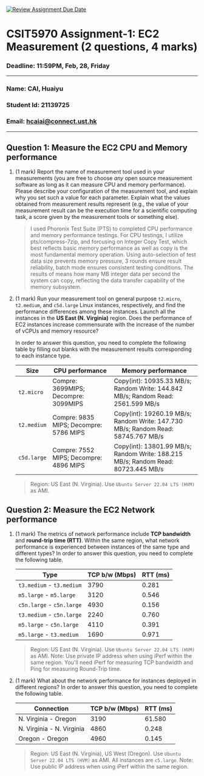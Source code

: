 [![Review Assignment Due Date](https://classroom.github.com/assets/deadline-readme-button-22041afd0340ce965d47ae6ef1cefeee28c7c493a6346c4f15d667ab976d596c.svg)](https://classroom.github.com/a/IAASVEAZ)
# CSIT5970 Assignment-1: EC2 Measurement (2 questions, 4 marks)

### Deadline: 11:59PM, Feb, 28, Friday

---

### Name: CAI, Huaiyu
### Student Id: 21139725
### Email: hcaiai@connect.ust.hk

---

## Question 1: Measure the EC2 CPU and Memory performance

1. (1 mark) Report the name of measurement tool used in your measurements (you are free to choose *any* open source measurement software as long as it can measure CPU and memory performance). Please describe your configuration of the measurement tool, and explain why you set such a value for each parameter. Explain what the values obtained from measurement results represent (e.g., the value of your measurement result can be the execution time for a scientific computing task, a score given by the measurement tools or something else).

    > I used Phoronix Test Suite (PTS) to completed CPU performance and memory performance testings.
    > For CPU testings, I utilize pts/compress-7zip, and forcusing on Integer Copy Test, which best reflects basic memory performance as well as copy is the most fundamental memory operation. Using auto-selection of test data size prevents memory pressure, 3 rounds ensure result reliability, batch mode ensures consistent testing conditions. The results of means how many MB integer data per second the system can copy, reflecting the data transfer capability of the memory subsystem.

2. (1 mark) Run your measurement tool on general purpose `t2.micro`, `t2.medium`, and `c5d.large` Linux instances, respectively, and find the performance differences among these instances. Launch all the instances in the **US East (N. Virginia)** region. Does the performance of EC2 instances increase commensurate with the increase of the number of vCPUs and memory resource?

    In order to answer this question, you need to complete the following table by filling out blanks with the measurement results corresponding to each instance type.

    | Size        | CPU performance | Memory performance |
    | ----------- | --------------- | ------------------ |
    | `t2.micro` | Compre: 3699MIPS; Decompre: 3099MIPS | Copy(int): 10935.33 MB/s; Random Write: 144.842 MB/s; Random Read: 2561.599 MB/s |
    | `t2.medium`  | Compre: 9835 MIPS; Decompre: 5786 MIPS | Copy(int): 19260.19 MB/s; Random Write: 147.730 MB/s; Random Read:  58745.767 MB/s|
    | `c5d.large` | Compre: 7552 MIPS; Decompre:  4896 MIPS| Copy(int): 13801.99 MB/s; Random Write: 188.215 MB/s; Random Read:  80723.445 MB/s|

    > Region: US East (N. Virginia). Use `Ubuntu Server 22.04 LTS (HVM)` as AMI.

## Question 2: Measure the EC2 Network performance

1. (1 mark) The metrics of network performance include **TCP bandwidth** and **round-trip time (RTT)**. Within the same region, what network performance is experienced between instances of the same type and different types? In order to answer this question, you need to complete the following table.

    | Type                      | TCP b/w (Mbps) | RTT (ms) |
    | ------------------------- | -------------- | -------- |
    | `t3.medium` - `t3.medium` | 3790 | 0.281 |
    | `m5.large` - `m5.large`   | 3120 | 0.546 |
    | `c5n.large` - `c5n.large` | 4930 | 0.156 |
    | `t3.medium` - `c5n.large` | 2240 | 0.760 |
    | `m5.large` - `c5n.large`  | 4110 | 0.391 |
    | `m5.large` - `t3.medium`  | 1690 | 0.971 |

    > Region: US East (N. Virginia). Use `Ubuntu Server 22.04 LTS (HVM)` as AMI. Note: Use private IP address when using iPerf within the same region. You'll need iPerf for measuring TCP bandwidth and Ping for measuring Round-Trip time.

2. (1 mark) What about the network performance for instances deployed in different regions? In order to answer this question, you need to complete the following table.

    | Connection                | TCP b/w (Mbps) | RTT (ms) |
    | ------------------------- | -------------- | -------- |
    | N. Virginia - Oregon      | 3190 | 61.580 |
    | N. Virginia - N. Virginia | 4860 | 0.248 |
    | Oregon - Oregon           | 4960 | 0.145 |
 
    > Region: US East (N. Virginia), US West (Oregon). Use `Ubuntu Server 22.04 LTS (HVM)` as AMI. All instances are `c5.large`. Note: Use public IP address when using iPerf within the same region.
